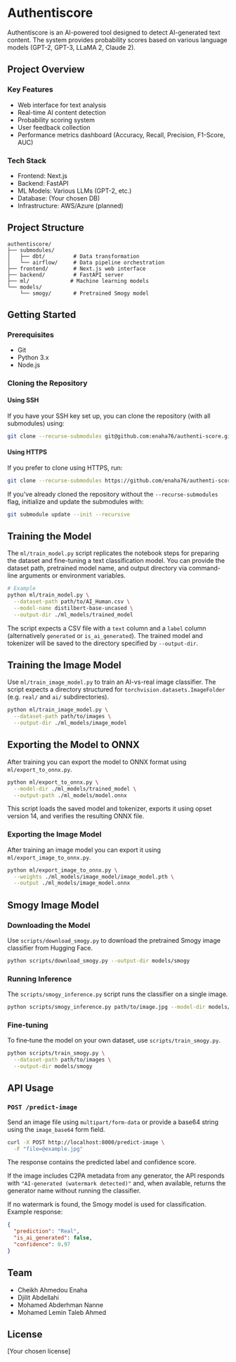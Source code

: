 # Authentiscore

Authentiscore is an AI-powered tool designed to detect AI-generated text content. The system provides probability scores based on various language models (GPT-2, GPT-3, LLaMA 2, Claude 2).

## Project Overview

### Key Features
- Web interface for text analysis
- Real-time AI content detection
- Probability scoring system
- User feedback collection
- Performance metrics dashboard (Accuracy, Recall, Precision, F1-Score, AUC)

### Tech Stack
- Frontend: Next.js
- Backend: FastAPI
- ML Models: Various LLMs (GPT-2, etc.)
- Database: (Your chosen DB)
- Infrastructure: AWS/Azure (planned)

## Project Structure
```
authentiscore/
├── submodules/
│   ├── dbt/         # Data transformation
│   └── airflow/     # Data pipeline orchestration
├── frontend/        # Next.js web interface
├── backend/         # FastAPI server
├── ml/             # Machine learning models
└── models/
    └── smogy/       # Pretrained Smogy model
```

## Getting Started

### Prerequisites
- Git
- Python 3.x
- Node.js

### Cloning the Repository

#### Using SSH
If you have your SSH key set up, you can clone the repository (with all submodules) using:

```bash
git clone --recurse-submodules git@github.com:enaha76/authenti-score.git
```

#### Using HTTPS
If you prefer to clone using HTTPS, run:

```bash
git clone --recurse-submodules https://github.com/enaha76/authenti-score.git
```

If you've already cloned the repository without the `--recurse-submodules` flag, initialize and update the submodules with:

```bash
git submodule update --init --recursive
```

## Training the Model

The `ml/train_model.py` script replicates the notebook steps for preparing the
dataset and fine-tuning a text classification model. You can provide the
dataset path, pretrained model name, and output directory via command-line
arguments or environment variables.

```bash
# Example
python ml/train_model.py \
  --dataset-path path/to/AI_Human.csv \
  --model-name distilbert-base-uncased \
  --output-dir ./ml_models/trained_model
```

The script expects a CSV file with a `text` column and a `label` column
(alternatively `generated` or `is_ai_generated`). The trained model and
tokenizer will be saved to the directory specified by `--output-dir`.

## Training the Image Model

Use `ml/train_image_model.py` to train an AI-vs-real image classifier. The script
expects a directory structured for `torchvision.datasets.ImageFolder` (e.g.
`real/` and `ai/` subdirectories).

```bash
python ml/train_image_model.py \
  --dataset-path path/to/images \
  --output-dir ./ml_models/image_model
```

## Exporting the Model to ONNX

After training you can export the model to ONNX format using `ml/export_to_onnx.py`.

```bash
python ml/export_to_onnx.py \
  --model-dir ./ml_models/trained_model \
  --output-path ./ml_models/model.onnx
```

This script loads the saved model and tokenizer, exports it using opset version 14, and verifies the resulting ONNX file.

### Exporting the Image Model

After training an image model you can export it using `ml/export_image_to_onnx.py`.

```bash
python ml/export_image_to_onnx.py \
  --weights ./ml_models/image_model/image_model.pth \
  --output ./ml_models/image_model.onnx
```

## Smogy Image Model

### Downloading the Model

Use `scripts/download_smogy.py` to download the pretrained Smogy image classifier from Hugging Face.

```bash
python scripts/download_smogy.py --output-dir models/smogy
```

### Running Inference

The `scripts/smogy_inference.py` script runs the classifier on a single image.

```bash
python scripts/smogy_inference.py path/to/image.jpg --model-dir models/smogy
```

### Fine-tuning

To fine‑tune the model on your own dataset, use `scripts/train_smogy.py`.

```bash
python scripts/train_smogy.py \
  --dataset-path path/to/images \
  --output-dir models/smogy
```

## API Usage

### `POST /predict-image`

Send an image file using `multipart/form-data` or provide a base64 string using the `image_base64` form field.

```bash
curl -X POST http://localhost:8000/predict-image \
  -F "file=@example.jpg"
```

The response contains the predicted label and confidence score.

If the image includes C2PA metadata from any generator, the API responds with
`"AI-generated (watermark detected)"` and, when available, returns the
generator name without running the classifier.

If no watermark is found, the Smogy model is used for classification. Example response:

```json
{
  "prediction": "Real",
  "is_ai_generated": false,
  "confidence": 0.97
}
```


## Team
- Cheikh Ahmedou Enaha
- Djilit Abdellahi
- Mohamed Abderhman Nanne
- Mohamed Lemin Taleb Ahmed

## License
[Your chosen license]
